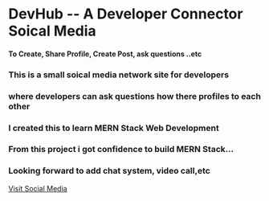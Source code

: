 # DevHub -- A Developer Connector Soical Media
#### To Create, Share Profile, Create Post, ask questions ..etc

### This is a small soical media network site for developers
### where developers can ask questions how there profiles to each other 
### I created this to learn MERN Stack Web Development
### From this project i got confidence to build MERN Stack...
### Looking forward to add chat system, video call,etc
<a href="https://m-devhub.herokuapp.com/">Visit Social Media</a>
